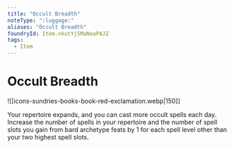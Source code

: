 ```yaml
---
title: "Occult Breadth"
noteType: ":luggage:"
aliases: "Occult Breadth"
foundryId: Item.nkutYjSMaNeaPAJZ
tags:
  - Item
---
```


# Occult Breadth
![[icons-sundries-books-book-red-exclamation.webp|150]]

Your repertoire expands, and you can cast more occult spells each day. Increase the number of spells in your repertoire and the number of spell slots you gain from bard archetype feats by 1 for each spell level other than your two highest spell slots.
